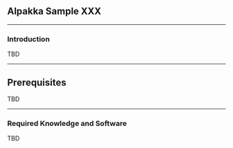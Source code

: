 ## Alpakka Sample XXX

---

### Introduction

TBD

---

## Prerequisites

TBD

---

### Required Knowledge and Software

TBD
